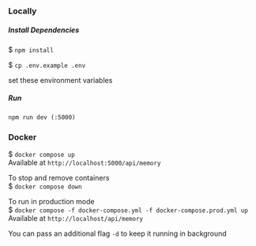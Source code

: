 ### Locally

##### Install Dependencies

$ `npm install`

$ `cp .env.example .env`

set these environment variables

##### Run

```
npm run dev (:5000)
```

### Docker

$ `docker compose up`
<br>Available at `http://localhost:5000/api/memory`

To stop and remove containers<br>
$ `docker compose down`

To run in production mode<br>
$ `docker compose -f docker-compose.yml -f docker-compose.prod.yml up`
<br>Available at `http://localhost/api/memory`

You can pass an additional flag `-d` to keep it running in background
